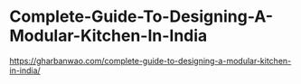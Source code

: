 # Complete-Guide-To-Designing-A-Modular-Kitchen-In-India
https://gharbanwao.com/complete-guide-to-designing-a-modular-kitchen-in-india/
